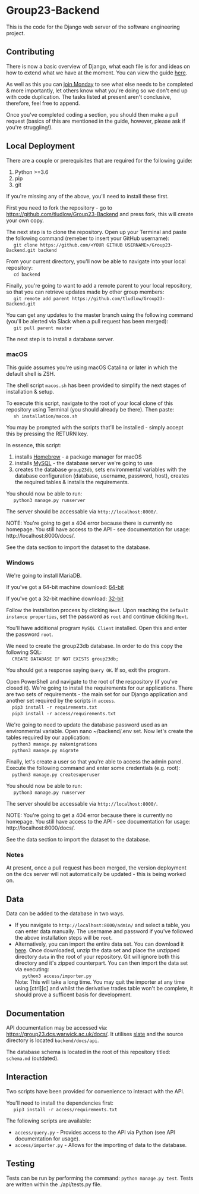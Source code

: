 
# Group23-Backend
This is the code for the Django web server of the software engineering project. 

## Contributing
There is now a basic overview of Django, what each file is for and ideas on how to extend what we have at the moment. You can view the guide  [here](https://github.com/tludlow/Group23-Backend/blob/master/guide.pdf).

As well as this you can [join Monday](https://group651.monday.com/users/sign_up?invitationId=8988391078060137000) to see what else needs to be completed & more importantly, let others know what you're doing so we don't end up with code duplication. The tasks listed at present aren't conclusive, therefore, feel free to append.

Once you've completed coding a section, you should then make a pull request (basics of this are mentioned in the guide, however, please ask if you're struggling!).

## Local Deployment
There are a couple or prerequisites that are required for the following guide:
1. Python >=3.6
2. pip
3. git  

If you're missing any of the above, you'll need to install these first.

First you need to fork the repository - go to https://github.com/tludlow/Group23-Backend and press fork, this will create your own copy.

The next step is to clone the repository. Open up your Terminal and paste the following command (remeber to insert your GitHub username):  
&nbsp;&nbsp;&nbsp;&nbsp; `git clone https://github.com/<YOUR GITHUB USERNAME>/Group23-Backend.git backend`  

From your current directory, you'll now be able to navigate into 
your local repository:  
&nbsp;&nbsp;&nbsp;&nbsp; `cd backend`   

Finally, you're going to want to add a remote parent to your local repository, so that you can retrieve updates made by other group members:   
&nbsp;&nbsp;&nbsp;&nbsp; `git remote add parent https://github.com/tludlow/Group23-Backend.git`    

You can get any updates to the master branch using the following command (you'll be alerted via Slack when a pull request has been merged):  
&nbsp;&nbsp;&nbsp;&nbsp; `git pull parent master`

The next step is to install a database server.

### macOS
This guide assumes you're using macOS Catalina or later in which the default shell is ZSH.

The shell script `macos.sh` has been provided to simplify the next stages of installation & setup.

To execute this script, navigate to the root of your local clone of this repository using Terminal (you should already be there). Then paste:  
&nbsp;&nbsp;&nbsp;&nbsp; `sh installation/macos.sh`  

You may be prompted with the scripts that'll be installed - simply accept this by pressing the RETURN key. 

In essence, this script:
1. installs [Homebrew](https://brew.sh) - a package manager for macOS
2. installs [MySQL](https://www.mysql.com) - the database server we're going to use 
3. creates the database `group23db`, sets environmental variables with the database configuration (database, username, password, host), creates the required tables & installs the requirements.

You should now be able to run:  
&nbsp;&nbsp;&nbsp;&nbsp; `python3 manage.py runserver`  

The server should be accessable via `http://localhost:8000/`.

NOTE: You're going to get a 404 error because there is currently no homepage. You still have access to the API - see documentation for usage: http://localhost:8000/docs/.

See the data section to import the dataset to the database.

### Windows
We're going to install MariaDB.  

If you've got a 64-bit machine download: [64-bit](https://downloads.mariadb.org/interstitial/mariadb-10.4.12/winx64-packages/mariadb-10.4.12-winx64.msi/from/http%3A//mariadb.mirror.triple-it.nl/)


If you've got a 32-bit machine download: [32-bit](https://downloads.mariadb.org/interstitial/mariadb-10.4.12/win32-packages/mariadb-10.4.12-win32.msi/from/http%3A//mariadb.mirror.triple-it.nl/)

Follow the installation process by clicking `Next`. Upon reaching the `Default instance properties`, set the password as `root` and continue clicking `Next`. 

You'll have additional program `MySQL Client` installed. Open this and enter the password `root`. 

We need to create the group23db database. In order to do this copy the following SQL:  
&nbsp;&nbsp;&nbsp;&nbsp;`CREATE DATABASE IF NOT EXISTS group23db;`

You should get a response saying `Query OK`. If so, exit the program. 

Open PowerShell and navigate to the root of the respository (if you've closed it). We're going to install the requirements for our applications. There are two sets of requirements - the main set for our Django application and another set required by the scripts in `access`.  
&nbsp;&nbsp;&nbsp;&nbsp;`pip3 install -r requirements.txt`  
&nbsp;&nbsp;&nbsp;&nbsp;`pip3 install -r access/requirements.txt`

We're going to need to update the database password used as an environmental variable. Open nano ~/backend/.env set. 
Now let's create the tables required by our application:  
&nbsp;&nbsp;&nbsp;&nbsp;`python3 manage.py makemigrations`  
&nbsp;&nbsp;&nbsp;&nbsp;`python3 manage.py migrate`

Finally, let's create a user so that you're able to access the admin panel. Execute the following command and enter some credentials (e.g. root):   
&nbsp;&nbsp;&nbsp;&nbsp;`python3 manage.py createsuperuser`

You should now be able to run:  
&nbsp;&nbsp;&nbsp;&nbsp; `python3 manage.py runserver`  

The server should be accessable via `http://localhost:8000/`.

NOTE: You're going to get a 404 error because there is currently no homepage. You still have access to the API - see documentation for usage: http://localhost:8000/docs/.

See the data section to import the dataset to the database.

### Notes
At present, once a pull request has been merged, the version deployment on the dcs server will not automatically be updated - this is being worked on. 

## Data
Data can be added to the database in two ways.
* If you navigate to  `http://localhost:8000/admin/` and select a table, you can enter data manually. The username and password if you've followed the above installation steps will be `root`.
* Alternatively, you can import the entire data set. You can download it [here](https://drive.google.com/open?id=1qUfmmqi22YMCp7R0KIyZfj4vKYw3PqcC). Once downloaded, unzip the data set and place the unzipped directory `data` in the root of your repository. Git will ignore both
this directory and it's zipped counterpart. You can then import the data set via executing:  
&nbsp;&nbsp;&nbsp;&nbsp; `python3 access/importer.py`  
Note: This will take a long time. You may quit the importer at any time using [ctrl][c] and whilst the derivative trades table won't be complete, it should prove a sufficent basis for development.

## Documentation
API documentation may be accessed via: https://group23.dcs.warwick.ac.uk/docs/. It utilises [slate](https://github.com/slatedocs/slate) and the source directory is located `backend/docs/api`.

The database schema is located in the root of this repository titled: `schema.md` (outdated).

## Interaction
Two scripts have been provided for convenience to interact with the API. 

You'll need to install the dependencies first:  
&nbsp;&nbsp;&nbsp;&nbsp; `pip3 install -r access/requirements.txt`  

The following scripts are available:
* `access/query.py` - Provides access to the API via Python (see API
  documentation for usage).
* `access/importer.py` - Allows for the importing of data to the database.


## Testing
Tests can be run by performing the command: `python manage.py test`.
Tests are written within the ./api/tests.py file.
